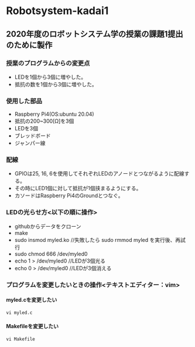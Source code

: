 # Robotsystem-kadai1
## 2020年度のロボットシステム学の授業の課題1提出のために製作


### 授業のプログラムからの変更点

- LEDを1個から3個に増やした。  
- 抵抗の数を1個から3個に増やした。


### 使用した部品

- Raspberry Pi4(OS:ubuntu 20.04)  
- 抵抗の200~300[Ω]を3個  
- LEDを3個  
- ブレッドボード  
- ジャンパー線


### 配線

- GPIOは25, 16, 6を使用してそれぞれLEDのアノードとつながるように配線する。  
- その時にLED1個に対して抵抗が1個挟まるようにする。  
- カソードはRaspberry Pi4のGroundとつなぐ。


### LEDの光らせ方<以下の順に操作>

- githubからデータをクローン  
- make  
- sudo insmod myled.ko  //失敗したら sudo rmmod myled を実行後、再試行  
- sudo chmod 666 /dev/myled0  
- echo 1 > /dev/myled0  //LEDが3個光る  
- echo 0 > /dev/myled0  //LEDが3個消える


### プログラムを変更したいときの操作<テキストエディター：vim>


#### myled.cを変更したい

```vi myled.c```


#### Makefileを変更したい

```vi Makefile```
